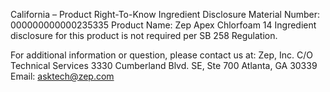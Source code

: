  
 
 
California – Product Right-To-Know Ingredient Disclosure 
Material Number: 000000000000235335 
Product Name: Zep Apex Chlorfoam 14 
Ingredient disclosure for this product is not required per SB 258 Regulation. 
 
For additional information or question, please contact us at: 
Zep, Inc. 
C/O Technical Services 
3330 Cumberland Blvd. SE, Ste 700 
Atlanta, GA 30339 
Email: asktech@zep.com 
 
 
 
 
